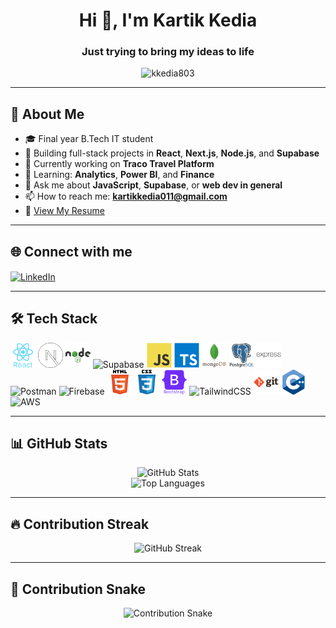 <h1 align="center">Hi 👋, I'm Kartik Kedia</h1>
<h3 align="center">Just trying to bring my ideas to life</h3>

<p align="center">
  <img src="https://komarev.com/ghpvc/?username=kkedia803&label=Profile%20views&color=0e75b6&style=flat" alt="kkedia803" />
</p>

---

## 💫 About Me

- 🎓 Final year B.Tech IT student  
- 🚀 Building full-stack projects in **React**, **Next.js**, **Node.js**, and **Supabase**
- 🔭 Currently working on **Traco Travel Platform**  
- 🌱 Learning: **Analytics**, **Power BI**, and **Finance**
- 💬 Ask me about **JavaScript**, **Supabase**, or **web dev in general**
- 📫 How to reach me: **kartikkedia011@gmail.com**
- 📄 [View My Resume](https://drive.google.com/file/d/1rTkKkxMlntf-jUBq6hATDpEntzISFBYJ/view)

---

## 🌐 Connect with me

<p align="left">
  <a href="https://linkedin.com/in/kartik-kedia-491844246" target="_blank">
    <img align="center" src="https://raw.githubusercontent.com/rahuldkjain/github-profile-readme-generator/master/src/images/icons/Social/linked-in-alt.svg" alt="LinkedIn" height="30" width="40" />
  </a>
</p>

---

## 🛠️ Tech Stack

<p align="left">
  <img src="https://raw.githubusercontent.com/devicons/devicon/master/icons/react/react-original-wordmark.svg" alt="React" width="40" height="40"/>
  <img src="https://raw.githubusercontent.com/devicons/devicon/master/icons/nextjs/nextjs-line.svg" alt="Next.js" width="40" height="40"/>
  <img src="https://raw.githubusercontent.com/devicons/devicon/master/icons/nodejs/nodejs-original-wordmark.svg" alt="Node.js" width="40" height="40"/>
  <img src="https://www.vectorlogo.zone/logos/supabase/supabase-icon.svg" alt="Supabase" width="40" height="40"/>
  <img src="https://raw.githubusercontent.com/devicons/devicon/master/icons/javascript/javascript-original.svg" alt="JavaScript" width="40" height="40"/>
  <img src="https://raw.githubusercontent.com/devicons/devicon/master/icons/typescript/typescript-original.svg" alt="TypeScript" width="40" height="40"/>
  <img src="https://raw.githubusercontent.com/devicons/devicon/master/icons/mongodb/mongodb-original-wordmark.svg" alt="MongoDB" width="40" height="40"/>
  <img src="https://raw.githubusercontent.com/devicons/devicon/master/icons/postgresql/postgresql-original-wordmark.svg" alt="PostgreSQL" width="40" height="40"/>
  <img src="https://raw.githubusercontent.com/devicons/devicon/master/icons/express/express-original-wordmark.svg" alt="Express" width="40" height="40"/>
  <img src="https://www.vectorlogo.zone/logos/getpostman/getpostman-icon.svg" alt="Postman" width="40" height="40"/>
  <img src="https://www.vectorlogo.zone/logos/firebase/firebase-icon.svg" alt="Firebase" width="40" height="40"/>
  <img src="https://raw.githubusercontent.com/devicons/devicon/master/icons/html5/html5-original-wordmark.svg" alt="HTML5" width="40" height="40"/>
  <img src="https://raw.githubusercontent.com/devicons/devicon/master/icons/css3/css3-original-wordmark.svg" alt="CSS3" width="40" height="40"/>
  <img src="https://raw.githubusercontent.com/devicons/devicon/master/icons/bootstrap/bootstrap-plain-wordmark.svg" alt="Bootstrap" width="40" height="40"/>
  <img src="https://www.vectorlogo.zone/logos/tailwindcss/tailwindcss-icon.svg" alt="TailwindCSS" width="40" height="40"/>
  <img src="https://raw.githubusercontent.com/devicons/devicon/master/icons/git/git-original-wordmark.svg" alt="Git" width="40" height="40"/>
  <img src="https://raw.githubusercontent.com/devicons/devicon/master/icons/cplusplus/cplusplus-original.svg" alt="C++" width="40" height="40"/>
  <img src="https://raw.githubusercontent.com/devicons/devicon/master/icons/aws/aws-original.svg" alt="AWS" width="40" height="40"/>
</p>

---

## 📊 GitHub Stats

<p align="center">
  <img src="https://github-readme-stats.vercel.app/api?username=kkedia803&show_icons=true&theme=radical" alt="GitHub Stats" />
  <br/>
  <img src="https://github-readme-stats.vercel.app/api/top-langs?username=kkedia803&show_icons=true&locale=en&layout=compact&theme=radical" alt="Top Languages" />
</p>

---

## 🔥 Contribution Streak

<p align="center">
  <img src="https://github-readme-streak-stats.herokuapp.com/?user=kkedia803&theme=radical" alt="GitHub Streak" />
</p>

---

## 🐍 Contribution Snake

<p align="center">
  <img src="https://github.com/kkedia803/kkedia803/blob/output/github-contribution-grid-snake.svg" alt="Contribution Snake" />
</p>
